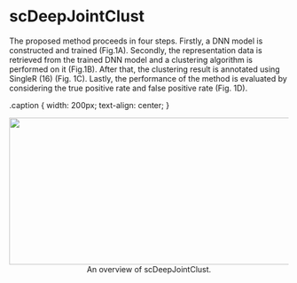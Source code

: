 # scDeepJointClust


The proposed method proceeds in four steps. 
Firstly, a DNN model is constructed and trained (Fig.1A). 
Secondly, the representation data is retrieved from the trained DNN model and a clustering algorithm is performed on it (Fig.1B). 
After that, the clustering result is annotated using SingleR (16) (Fig. 1C). 
Lastly, the performance of the method is evaluated by considering the true positive rate and false positive rate (Fig. 1D).
<!-- 
![An overview of scDeepJointClust.](Images/Fig1.png "An overview of scDeepJointClust.") 
<img src="Images/Fig1.png" style="width:605px;height:265px;"> 
-->
.caption {
    width: 200px;
    text-align: center;
}
<div style="align: left; text-align:center;">
    <img src="white.jpg" height="265px" width="605px" />
    <div class="caption">An overview of scDeepJointClust.</div>
</div>


